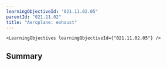 ```yaml
---
learningObjectiveId: "021.11.02.05"
parentId: "021.11.02"
title: "Aeroplane: exhaust"
---
```


```tsx eval
<LearningObjectives learningObjectiveId={"021.11.02.05"} />
```

## Summary

